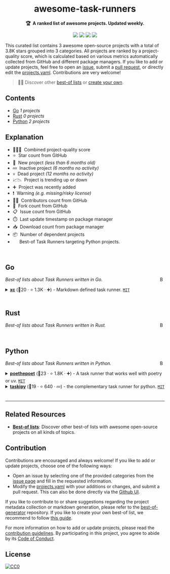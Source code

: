 <!-- markdownlint-disable -->
<h1 align="center">
    awesome-task-runners
    <br>
</h1>

<p align="center">
    <strong>🏆&nbsp; A ranked list of awesome projects. Updated weekly.</strong>
</p>

<p align="center">
    <a href="https://best-of.org" title="Best-of Badge"><img src="http://bit.ly/3o3EHNN"></a>
    <a href="#Contents" title="Project Count"><img src="https://img.shields.io/badge/projects-3-blue.svg?color=5ac4bf"></a>
    <a href="#Contribution" title="Contributions are welcome"><img src="https://img.shields.io/badge/contributions-welcome-green.svg"></a>
    <a href="https://github.com/hasansezertasan/awesome-task-runners/releases" title="Best-of Updates"><img src="https://img.shields.io/github/release-date/hasansezertasan/awesome-task-runners?color=green&label=updated"></a>
</p>

This curated list contains 3 awesome open-source projects with a total of 3.8K stars grouped into 3 categories. All projects are ranked by a project-quality score, which is calculated based on various metrics automatically collected from GitHub and different package managers. If you like to add or update projects, feel free to open an [issue](https://github.com/hasansezertasan/awesome-task-runners/issues/new/choose), submit a [pull request](https://github.com/hasansezertasan/awesome-task-runners/pulls), or directly edit the [projects.yaml](https://github.com/hasansezertasan/awesome-task-runners/edit/main/projects.yaml). Contributions are very welcome!

> 🧙‍♂️  Discover other [best-of lists](https://best-of.org) or [create your own](https://github.com/best-of-lists/best-of/blob/main/create-best-of-list.md).

## Contents

- [Go](#go) _1 projects_
- [Rust](#rust) _0 projects_
- [Python](#python) _2 projects_

## Explanation
- 🥇🥈🥉&nbsp; Combined project-quality score
- ⭐️&nbsp; Star count from GitHub
- 🐣&nbsp; New project _(less than 6 months old)_
- 💤&nbsp; Inactive project _(6 months no activity)_
- 💀&nbsp; Dead project _(12 months no activity)_
- 📈📉&nbsp; Project is trending up or down
- ➕&nbsp; Project was recently added
- ❗️&nbsp; Warning _(e.g. missing/risky license)_
- 👨‍💻&nbsp; Contributors count from GitHub
- 🔀&nbsp; Fork count from GitHub
- 📋&nbsp; Issue count from GitHub
- ⏱️&nbsp; Last update timestamp on package manager
- 📥&nbsp; Download count from package manager
- 📦&nbsp; Number of dependent projects
- <img src="https://www.python.org/static/favicon.ico" style="display:inline;" width="13" height="13">&nbsp; Best-of Task Runners targeting Python projects.

<br>

## Go

<a href="#contents"><img align="right" width="15" height="15" src="https://git.io/JtehR" alt="Back to top"></a>

_Best-of lists about Task Runners written in Go._

<details><summary><b><a href="https://github.com/joerdav/xc">xc</a></b> (🥇20 ·  ⭐ 1.3K · ➕) - Markdown defined task runner. <code><a href="http://bit.ly/34MBwT8">MIT</a></code></summary>

- [GitHub](https://github.com/joerdav/xc) (👨‍💻 15 · 🔀 32 · 📥 63K · 📋 52 - 28% open · ⏱️ 10.07.2025):

	```
	git clone https://github.com/joerdav/xc
	```
</details>
<br>

## Rust

<a href="#contents"><img align="right" width="15" height="15" src="https://git.io/JtehR" alt="Back to top"></a>

_Best-of lists about Task Runners written in Rust._

<br>

## Python

<a href="#contents"><img align="right" width="15" height="15" src="https://git.io/JtehR" alt="Back to top"></a>

_Best-of lists about Task Runners written in Python._

<details><summary><b><a href="https://github.com/nat-n/poethepoet">poethepoet</a></b> (🥇23 ·  ⭐ 1.8K · ➕) - A task runner that works well with poetry or uv. <code><a href="http://bit.ly/34MBwT8">MIT</a></code> <code><img src="https://www.python.org/static/favicon.ico" style="display:inline;" width="13" height="13"></code></summary>

- [GitHub](https://github.com/nat-n/poethepoet) (👨‍💻 39 · 🔀 67 · 📥 620 · 📦 5.9K · 📋 140 - 11% open · ⏱️ 11.08.2025):

	```
	git clone https://github.com/nat-n/poethepoet
	```
</details>
<details><summary><b><a href="https://github.com/taskipy/taskipy">taskipy</a></b> (🥉19 ·  ⭐ 640 · 💤) - the complementary task runner for python. <code><a href="http://bit.ly/34MBwT8">MIT</a></code> <code><img src="https://www.python.org/static/favicon.ico" style="display:inline;" width="13" height="13"></code></summary>

- [GitHub](https://github.com/taskipy/taskipy) (👨‍💻 14 · 🔀 25 · 📦 7.8K · 📋 37 - 24% open · ⏱️ 26.11.2024):

	```
	git clone https://github.com/taskipy/taskipy
	```
</details>

---

## Related Resources

- [**Best-of lists**](https://best-of.org): Discover other best-of lists with awesome open-source projects on all kinds of topics.

## Contribution

Contributions are encouraged and always welcome! If you like to add or update projects, choose one of the following ways:

- Open an issue by selecting one of the provided categories from the [issue page](https://github.com/hasansezertasan/awesome-task-runners/issues/new/choose) and fill in the requested information.
- Modify the [projects.yaml](https://github.com/hasansezertasan/awesome-task-runners/blob/main/projects.yaml) with your additions or changes, and submit a pull request. This can also be done directly via the [Github UI](https://github.com/hasansezertasan/awesome-task-runners/edit/main/projects.yaml).

If you like to contribute to or share suggestions regarding the project metadata collection or markdown generation, please refer to the [best-of-generator](https://github.com/best-of-lists/best-of-generator) repository. If you like to create your own best-of list, we recommend to follow [this guide](https://github.com/best-of-lists/best-of/blob/main/create-best-of-list.md).

For more information on how to add or update projects, please read the [contribution guidelines](https://github.com/hasansezertasan/awesome-task-runners/blob/main/CONTRIBUTING.md). By participating in this project, you agree to abide by its [Code of Conduct](https://github.com/hasansezertasan/awesome-task-runners/blob/main/.github/CODE_OF_CONDUCT.md).

## License

[![CC0](https://mirrors.creativecommons.org/presskit/buttons/88x31/svg/by-sa.svg)](https://creativecommons.org/licenses/by-sa/4.0/)
